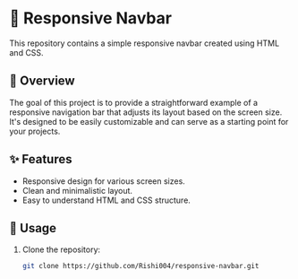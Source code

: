# 🌟 Responsive Navbar

This repository contains a simple responsive navbar created using HTML and CSS.

## 📝 Overview

The goal of this project is to provide a straightforward example of a responsive navigation bar that adjusts its layout based on the screen size. It's designed to be easily customizable and can serve as a starting point for your projects.

## ✨ Features

- Responsive design for various screen sizes.
- Clean and minimalistic layout.
- Easy to understand HTML and CSS structure.

## 🚀 Usage

1. Clone the repository:

   ```bash
   git clone https://github.com/Rishi004/responsive-navbar.git

